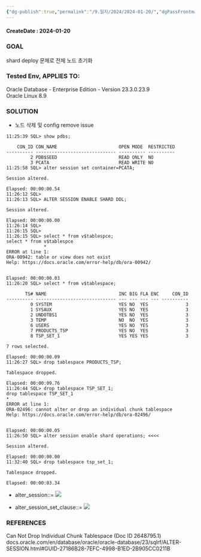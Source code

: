 ```yaml
---
{"dg-publish":true,"permalink":"/9.일지/2024/2024-01-20/","dgPassFrontmatter":true,"noteIcon":""}
---
```




#### CreateDate : 2024-01-20

### GOAL
shard deploy 문제로 전체 노드 초기화

### Tested Env, APPLIES TO:
Oracle Database - Enterprise Edition - Version 23.3.0.23.9  
Oracle Linux 8.9

### SOLUTION
- 노드 삭제 및 config remove issue
```
11:25:39 SQL> show pdbs;

    CON_ID CON_NAME                       OPEN MODE  RESTRICTED
---------- ------------------------------ ---------- ----------
         2 PDB$SEED                       READ ONLY  NO
         3 PCATA                          READ WRITE NO
11:25:58 SQL> alter session set container=PCATA;

Session altered.

Elapsed: 00:00:00.54
11:26:12 SQL>
11:26:13 SQL> ALTER SESSION ENABLE SHARD DDL;

Session altered.

Elapsed: 00:00:00.00
11:26:14 SQL>
11:26:15 SQL>
11:26:15 SQL> select * from v$tablespce;
select * from v$tablespce
              *
ERROR at line 1:
ORA-00942: table or view does not exist
Help: https://docs.oracle.com/error-help/db/ora-00942/


Elapsed: 00:00:00.03
11:26:20 SQL> select * from v$tablespace;

       TS# NAME                           INC BIG FLA ENC     CON_ID
---------- ------------------------------ --- --- --- --- ----------
         0 SYSTEM                         YES NO  YES              3
         1 SYSAUX                         YES NO  YES              3
         2 UNDOTBS1                       YES NO  YES              3
         3 TEMP                           NO  NO  YES              3
         6 USERS                          YES NO  YES              3
         7 PRODUCTS_TSP                   YES NO  YES              3
         8 TSP_SET_1                      YES YES YES              3

7 rows selected.

Elapsed: 00:00:00.09
11:26:27 SQL> drop tablespace PRODUCTS_TSP;

Tablespace dropped.

Elapsed: 00:00:09.76
11:26:44 SQL> drop tablespace TSP_SET_1;
drop tablespace TSP_SET_1
*
ERROR at line 1:
ORA-02496: cannot alter or drop an individual chunk tablespace
Help: https://docs.oracle.com/error-help/db/ora-02496/


Elapsed: 00:00:00.05
11:26:50 SQL> alter session enable shard operations; <<<< 

Session altered.

Elapsed: 00:00:00.00
11:32:40 SQL> drop tablespace tsp_set_1;

Tablespace dropped.

Elapsed: 00:00:03.34

```

- alter_session::=
![](https://i.imgur.com/Vkik1WZ.png)

- alter_session_set_clause::=
![](https://i.imgur.com/AMWw9Ej.png)


### REFERENCES
Can Not Drop Individual Chunk Tablespace (Doc ID 2648795.1)
docs.oracle.com/en/database/oracle/oracle-database/23/sqlrf/ALTER-SESSION.html#GUID-27186B28-7EFC-4998-B1ED-2B905CC0211B